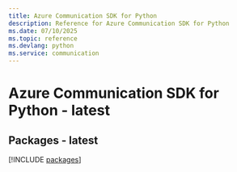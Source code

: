 ```yaml
---
title: Azure Communication SDK for Python
description: Reference for Azure Communication SDK for Python
ms.date: 07/10/2025
ms.topic: reference
ms.devlang: python
ms.service: communication
---
```

# Azure Communication SDK for Python - latest
## Packages - latest
[!INCLUDE [packages](communication-index.md)]